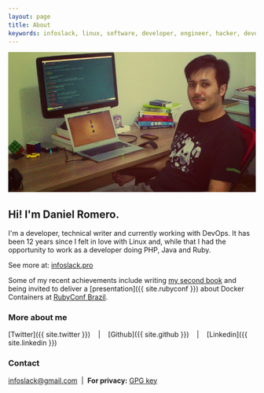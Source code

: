 ```yaml
---
layout: page
title: About
keywords: infoslack, linux, software, developer, engineer, hacker, devops, docker, kubernetes, aws, ruby, rails, postgresql, golang, unikernels
---
```


![Daniel Romero](/images/daniel.png)

## Hi! I'm Daniel Romero.

I'm a developer, technical writer and currently working with DevOps.
It has been 12 years since I felt in love with Linux and, while that I
had the opportunity to work as a developer doing PHP, Java and Ruby.

See more at: [infoslack.pro](http://infoslack.pro)

Some of my recent achievements include writing
[my second book](https://www.casadocodigo.com.br/products/livro-docker)
and being invited to deliver a [presentation]({{ site.rubyconf }}) about
Docker Containers at [RubyConf Brazil](http://www.rubyconf.com.br/en/speakers).

### More about me

[Twitter]({{ site.twitter }}) &nbsp;&nbsp;&nbsp;|&nbsp;&nbsp;&nbsp;
[Github]({{ site.github }}) &nbsp;&nbsp;&nbsp;|&nbsp;&nbsp;&nbsp;
[Linkedin]({{ site.linkedin }})

### Contact

[infoslack@gmail.com](mailto:infoslack@gmail.com) &nbsp;|&nbsp; **For privacy:** [GPG key](/about/gpg-key.txt)
